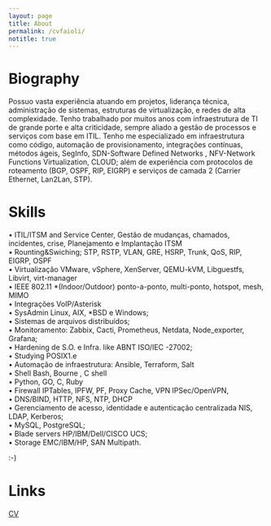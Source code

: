```yaml
---
layout: page
title: About
permalink: /cvfaioli/
notitle: true
---
```

# Biography
Possuo vasta experiência atuando em projetos, liderança técnica, administração de sistemas, estruturas de virtualização, e redes de alta complexidade. Tenho trabalhado por muitos anos com infraestrutura de TI de grande porte e alta criticidade, sempre aliado a gestão de processos e serviços com base em ITIL. Tenho me especializado em infraestrutura como código, automação de provisionamento, integrações contínuas, métodos ágeis, SegInfo, SDN-Software Defined Networks , NFV-Network Functions Virtualization, CLOUD; além de experiência com protocolos de roteamento (BGP, OSPF, RIP, EIGRP) e serviços de camada 2 (Carrier Ethernet, Lan2Lan, STP).

# Skills
• ITIL/ITSM and Service Center, Gestão de mudanças, chamados, incidentes, crise, Planejamento e Implantação ITSM  
• Rounting&Swiching; STP, RSTP, VLAN, GRE, HSRP, Trunk, QoS, RIP, EIGRP, OSPF  
• Virtualização VMware, vSphere, XenServer, QEMU-kVM, Libguestfs, Libvirt, virt-manager  
• IEEE 802.11 *(Indoor/Outdoor) ponto-a-ponto, multi-ponto, hotspot, mesh, MIMO  
• Integrações VoIP/Asterisk  
• SysAdmin Linux, AIX, *BSD e Windows;  
• Sistemas de arquivos distribuídos;  
• Monitoramento: Zabbix, Cacti, Prometheus, Netdata, Node_exporter, Grafana;  
• Hardening de S.O. e Infra. like ABNT ISO/IEC -27002;  
• Studying POSIX1.e  
• Automação de infraestrutura: Ansible, Terraform, Salt  
• Shell Bash, Bourne , C shell  
• Python, GO, C, Ruby  
• Firewall IPTables, IPFW, PF, Proxy Cache, VPN IPSec/OpenVPN,  
• DNS/BIND, HTTP, NFS, NTP, DHCP  
• Gerenciamento de acesso, identidade e autenticação centralizada NIS, LDAP, Kerberos;  
• MySQL, PostgreSQL;  
• Blade servers HP/IBM/Dell/CISCO UCS;  
• Storage EMC/IBM/HP, SAN Multipath.  

:-)

# Links
<div style="text-align: left">
    <a class="cvfaioli" href="{{ site.baseurl }}/resources/content/cvfaioli.pdf" target="_blank">
      <i class="fa fa-download"></i> CV
    </a>
    <a class="link" href="mailto:thiago@tcpip.net.br" target="_blank">
      <i class="fa fa-envelope"></i>
    </a>
    <a class="link" href='http://tcpip.net.br' target="_blank">
      <i class="fa fa-camera-retro"></i>
    </a>
    <a class="link" href='http://twitter.com/ttfx_' target="_blank">
      <i class="fa fa-twitter"></i>
    </a> 
    <a class="link" href='http://linkedin.com/in/thiagofaioli' target="_blank">
      <i class="fa fa-linkedin"></i>
    </a> 
</div>
